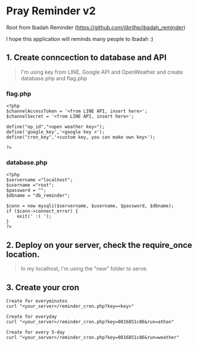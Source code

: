# Pray Reminder v2
Root from Ibadah Reminder (https://github.com/jibrilhp/ibadah_reminder)

I hope this application will reminds many people to Ibadah :)

## 1. Create conncection to database and API
> I'm using key from LINE, Google API and OpenWeather and create database.php and flag.php
### flag.php
```
<?php
$channelAccessToken = '<from LINE API, insert here>';
$channelSecret = '<from LINE API, insert here>';

define("op_id","<open weather key>");
define('google_key','<google key >');
define("cron_key",'<custom key, you can make own key>'); 

?>
```
### database.php
```
<?php
$servername ="localhost";
$username ="root";
$password = "";
$dbname = "db_reminder";

$conn = new mysqli($servername, $username, $password, $dbname);
if ($conn->connect_error) {
    exit(' :( ');
}
?>
```

## 2. Deploy on your server, check the require_once location.
> In my localhost, i'm using the "new" folder to serve.

## 3. Create your cron
```
Create for everyminutes
curl "<your_server>/reminder_cron.php?key=<key>"

Create for everyday
curl "<your_server>/reminder_cron.php?key=0816851c86&run=athan"

Create for every 5-day
curl "<your_server>/reminder_cron.php?key=0816851c86&run=weather"
```